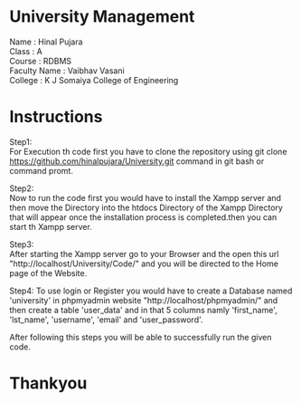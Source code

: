 # University Management 
Name : Hinal Pujara  
Class : A  
Course : RDBMS  
Faculty Name : Vaibhav Vasani  
College : K J Somaiya College of Engineering  

# Instructions
Step1:  
For Execution th code first you have to clone the repository using git clone https://github.com/hinalpujara/University.git command in git bash or command promt.  
  
Step2:  
Now to run the code first you would have to install the Xampp server and then move the Directory into the htdocs Directory of the Xampp Directory that will appear once the installation process is completed.then you can start th Xampp server.  
  
Step3:  
After starting the Xampp server go to your Browser and the open this url "http://localhost/University/Code/" and you will be directed to the Home page of the Website.  
  
Step4:
To use login or Register you would have to create a Database named 'university' in phpmyadmin website "http://localhost/phpmyadmin/" and then create a table 'user_data' and in that 5 columns namly 'first_name', 'lst_name', 'username', 'email' and 'user_password'.  
  
After following this steps you will be able to successfully run the given code.

# Thankyou